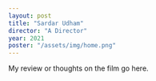 ```yaml
---
layout: post
title: "Sardar Udham"
director: "A Director"
year: 2021
poster: "/assets/img/home.png"
---
```


My review or thoughts on the film go here.
